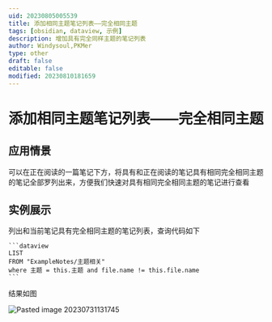```yaml
---
uid: 20230805005539
title: 添加相同主题笔记列表——完全相同主题
tags: [obsidian, dataview, 示例]
description: 增加具有完全同样主题的笔记列表
author: Windysoul,PKMer
type: other
draft: false
editable: false
modified: 20230810181659
---
```


# 添加相同主题笔记列表——完全相同主题

## 应用情景

可以在正在阅读的一篇笔记下方，将具有和正在阅读的笔记具有相同完全相同主题的笔记全部罗列出来，方便我们快速对具有相同完全相同主题的笔记进行查看

## 实例展示

列出和当前笔记具有完全相同主题的笔记列表，查询代码如下

`````
```dataview
LIST
FROM "ExampleNotes/主题相关" 
where 主题 = this.主题 and file.name != this.file.name
```
`````

结果如图

![Pasted image 20230731131745](https://cdn.pkmer.cn/images/Pasted%20image%2020230731131745.png!pkmer)
